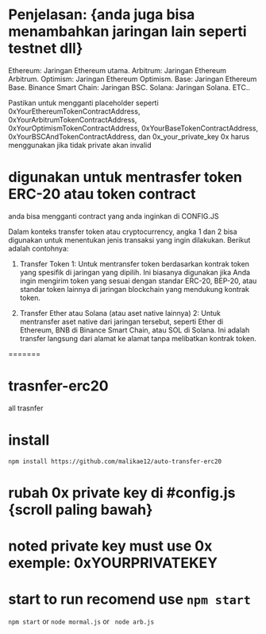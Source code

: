 # Penjelasan: {anda juga bisa menambahkan jaringan lain seperti testnet dll}

Ethereum: Jaringan Ethereum utama.
Arbitrum: Jaringan Ethereum Arbitrum.
Optimism: Jaringan Ethereum Optimism.
Base: Jaringan Ethereum Base.
Binance Smart Chain: Jaringan BSC.
Solana: Jaringan Solana.
ETC..

Pastikan untuk mengganti placeholder seperti
 0xYourEthereumTokenContractAddress, 0xYourArbitrumTokenContractAddress, 0xYourOptimismTokenContractAddress, 0xYourBaseTokenContractAddress, 0xYourBSCAndTokenContractAddress, dan 0x_your_private_key 0x harus menggunakan jika tidak private akan invalid

 # digunakan untuk mentrasfer token ERC-20 atau token contract
anda bisa mengganti contract yang anda inginkan di CONFIG.JS

Dalam konteks transfer token atau cryptocurrency, angka 1 dan 2 bisa digunakan untuk menentukan jenis transaksi yang ingin dilakukan. Berikut adalah contohnya:

1. Transfer Token
1: Untuk mentransfer token berdasarkan kontrak token yang spesifik di jaringan yang dipilih. Ini biasanya digunakan jika Anda ingin mengirim token yang sesuai dengan standar ERC-20, BEP-20, atau standar token lainnya di jaringan blockchain yang mendukung kontrak token.

2. Transfer Ether atau Solana (atau aset native lainnya)
2: Untuk mentransfer aset native dari jaringan tersebut, seperti Ether di Ethereum, BNB di Binance Smart Chain, atau SOL di Solana. Ini adalah transfer langsung dari alamat ke alamat tanpa melibatkan kontrak token.

=======
# trasnfer-erc20
all trasnfer


# install
`` npm install https://github.com/malikae12/auto-transfer-erc20 ``

# rubah 0x private key di #config.js {scroll paling bawah}
# noted private key must use 0x exemple: 0xYOURPRIVATEKEY

# start to run recomend use ```npm start```
``` npm start ```
or 
```node mormal.js```
or 
``` node arb.js```
